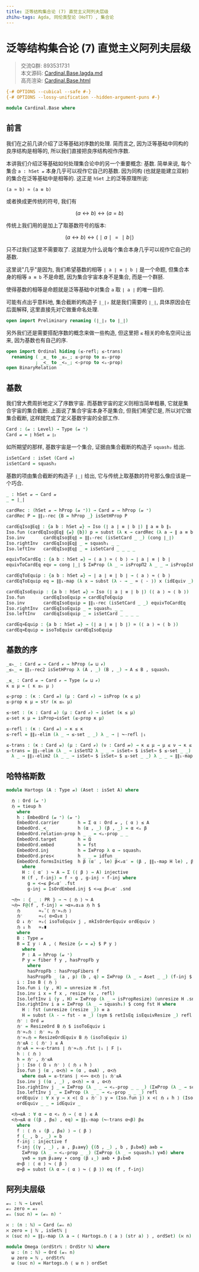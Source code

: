 ```yaml
---
title: 泛等结构集合论 (7) 直觉主义阿列夫层级
zhihu-tags: Agda, 同伦类型论（HoTT）, 集合论
---
```


# 泛等结构集合论 (7) 直觉主义阿列夫层级

> 交流Q群: 893531731  
> 本文源码: [Cardinal.Base.lagda.md](https://github.com/choukh/USST/blob/main/src/Cardinal/Base.lagda.md)  
> 高亮渲染: [Cardinal.Base.html](https://choukh.github.io/USST/Cardinal.Base.html)  

```agda
{-# OPTIONS --cubical --safe #-}
{-# OPTIONS --lossy-unification --hidden-argument-puns #-}

module Cardinal.Base where
```

## 前言

我们在之前几讲介绍了泛等基础对序数的处理. 简而言之, 因为泛等基础中同构的良序结构是相等的, 所以我们直接把良序结构视作序数.

本讲我们介绍泛等基础如何处理集合论中的另一个重要概念: 基数. 简单来说, 每个集合 `a : hSet 𝓊` 本身几乎可以视作它自己的基数. 因为同构 (也就是能建立双射) 的集合在泛等基础中是相等的. 这正是 `hSet` 上的泛等原理所说:

`(a ≃ b) ≃ (a ≡ b)`

或者换成更传统的符号, 我们有

$$(a ↔ b) ↔ (a = b)$$

传统上我们用的是加上了取基数符号的版本:

$$(a ↔ b) ↔ (∣ a ∣ = ∣ b ∣)$$

只不过我们这里不需要取了. 这就是为什么说每个集合本身几乎可以视作它自己的基数.

这里说"几乎"是因为, 我们希望基数的相等 `∣ a ∣ ≡ ∣ b ∣` 是一个命题, 但集合本身的相等 `a ≡ b` 不是命题, 因为集合宇宙本身不是集合, 而是一个群胚.

使得基数的相等是命题就是泛等基础中对集合 `a` 取 `∣ a ∣` 的唯一目的.

可能有点出乎意料地, 集合截断的构造子 `∣_∣₂` 就是我们需要的 `∣_∣`, 具体原因会在后面解释, 这里直接先对它做重命名处理.

```agda
open import Preliminary renaming (∣_∣₂ to ∣_∣)
```

另外我们还是需要搭配序数的概念来做一些构造, 但这里把 `≤` 相关的命名空间让出来, 因为基数也有自己的序.

```agda
open import Ordinal hiding (≤-refl; ≤-trans)
  renaming ( _≤_ to _≤ₒ_; ≤-prop to ≤ₒ-prop
           ; _<_ to _<ₒ_; <-prop to <ₒ-prop)
open BinaryRelation
```

## 基数

我们曾大费周折地定义了序数宇宙. 而基数宇宙的定义则相当简单粗暴, 它就是集合宇宙的集合截断. 上面说了集合宇宙本身不是集合, 但我们希望它是, 所以对它做集合截断, 这样就完成了定义基数宇宙的全部工作.

```agda
Card : (𝓊 : Level) → Type (𝓊 ⁺)
Card 𝓊 = ∥ hSet 𝓊 ∥₂
```

如所期望的那样, 基数宇宙是一个集合, 证据由集合截断的构造子 `squash₂` 给出.

```agda
isSetCard : isSet (Card 𝓊)
isSetCard = squash₂
```

基数的项由集合截断的构造子 `∣_∣` 给出, 它与传统上取基数的符号那么像应该是一个巧合.

```agda
_ : hSet 𝓊 → Card 𝓊
_ = ∣_∣
```

```agda
cardRec : (hSet 𝓊 → hProp (𝓊 ⁺)) → Card 𝓊 → hProp (𝓊 ⁺)
cardRec P = ∥∥₂-rec {B = hProp _} isSetHProp P
```

```agda
cardEqIso∥Eq∥ : {a b : hSet 𝓊} → Iso (∣ a ∣ ≡ ∣ b ∣) ∥ a ≡ b ∥₁
Iso.fun (cardEqIso∥Eq∥ {𝓊} {b}) p = subst (λ κ → cardRec (λ a → ∥ a ≡ b ∥ₚ) κ .fst) (sym p) ∣ refl ∣₁
Iso.inv       cardEqIso∥Eq∥ = ∥∥₁-rec (isSetCard _ _) (cong ∣_∣)
Iso.rightInv  cardEqIso∥Eq∥ _ = squash₁ _ _
Iso.leftInv   cardEqIso∥Eq∥ _ = isSetCard _ _ _ _
```

```agda
equivToCardEq : {a b : hSet 𝓊} → ⟨ a ⟩ ≃ ⟨ b ⟩ → ∣ a ∣ ≡ ∣ b ∣
equivToCardEq eqv = cong ∣_∣ $ Σ≡Prop (λ _ → isPropΠ2 λ _ _ → isPropIsProp) (ua eqv)
```

```agda
cardEqToEquip : {a b : hSet 𝓊} → ∣ a ∣ ≡ ∣ b ∣ → ⟨ a ⟩ ≈ ⟨ b ⟩
cardEqToEquip eq = ∥∥₁-map (λ x → subst (λ - → _ ≃ ⟨ - ⟩) x (idEquiv _)) (Iso.fun cardEqIso∥Eq∥ eq)
```

```agda
cardEqIsoEquip : {a b : hSet 𝓊} → Iso (∣ a ∣ ≡ ∣ b ∣) (⟨ a ⟩ ≈ ⟨ b ⟩)
Iso.fun       cardEqIsoEquip = cardEqToEquip
Iso.inv       cardEqIsoEquip = ∥∥₁-rec (isSetCard _ _) equivToCardEq
Iso.rightInv  cardEqIsoEquip _ = squash₁ _ _
Iso.leftInv   cardEqIsoEquip _ = isSetCard _ _ _ _
```

```agda
cardEq≃Equip : {a b : hSet 𝓊} → (∣ a ∣ ≡ ∣ b ∣) ≃ (⟨ a ⟩ ≈ ⟨ b ⟩)
cardEq≃Equip = isoToEquiv cardEqIsoEquip
```

## 基数的序

```agda
_≤ₕ_ : Card 𝓊 → Card 𝓋 → hProp (𝓊 ⊔ 𝓋)
_≤ₕ_ = ∥∥₂-rec2 isSetHProp λ (A , _) (B , _) → A ≲ B , squash₁
```

```agda
_≤_ : Card 𝓊 → Card 𝓋 → Type (𝓊 ⊔ 𝓋)
κ ≤ μ = ⟨ κ ≤ₕ μ ⟩

≤-prop : (κ : Card 𝓊) (μ : Card 𝓋) → isProp (κ ≤ μ)
≤-prop κ μ = str (κ ≤ₕ μ)

≤-set : (κ : Card 𝓊) (μ : Card 𝓋) → isSet (κ ≤ μ)
≤-set κ μ = isProp→isSet (≤-prop κ μ)
```

```agda
≤-refl : (κ : Card 𝓊) → κ ≤ κ
≤-refl = ∥∥₂-elim (λ _ → ≤-set _ _) λ _ → ∣ ↪-refl ∣₁
```

```agda
≤-trans : (κ : Card 𝓊) (μ : Card 𝓋) (ν : Card 𝓌) → κ ≤ μ → μ ≤ ν → κ ≤ ν
≤-trans = ∥∥₂-elim (λ _ → isSetΠ2 λ _ _ → isSet→ $ isSet→ $ ≤-set _ _)
  λ _ → ∥∥₂-elim2 (λ _ _ → isSet→ $ isSet→ $ ≤-set _ _) λ _ _ → ∥∥₁-map2 ↪-trans
```

## 哈特格斯数

```agda
module Hartogs (A : Type 𝓊) (Aset : isSet A) where

  ℌ : Ord (𝓊 ⁺)
  ℌ = tieup h
    where
    h : EmbedOrd (𝓊 ⁺) (𝓊 ⁺)
    EmbedOrd.carrier       h = Σ α ∶ Ord 𝓊 , ⟨ α ⟩ ≲ A
    EmbedOrd._≺_           h (α , _) (β , _) = α <ₒ β
    EmbedOrd.relation-prop h _ _ = <ₒ-prop _ _
    EmbedOrd.target        h = Ω
    EmbedOrd.embed         h = fst
    EmbedOrd.inj           h = Σ≡Prop λ α → squash₁
    EmbedOrd.pres≺         h _ _ = idfun _
    EmbedOrd.formsInitSeg  h β (α′ , le) β<ₒα′ = (β , ∥∥₁-map H le) , β<ₒα′ , refl
      where
      H : ⟨ α′ ⟩ ↪ A → Σ (⟨ β ⟩ → A) injective
      H (f , f-inj) = f ∘ g , g-inj ∘ f-inj where
        g = <→≤ β<ₒα′ .fst
        g-inj = IsOrdEmbed.inj $ <→≤ β<ₒα′ .snd
```

```agda
  ¬ℌ↪ : ⦃ _ : PR ⦄ → ¬ ⟨ ℌ ⟩ ↪ A
  ¬ℌ↪ F@(f , f-inj) = ¬α≃ₒα↓a ℌ h $
    ℌ       ≃ₒ˘⟨ ℌ⁻≃ₒℌ ⟩
    ℌ⁻      ≃ₒ⟨ α≃Ω↓α ⟩
    Ω ↓ ℌ⁻  ≃ₒ⟨ isoToEquiv j , mkIsOrderEquiv ordEquiv ⟩
    ℌ ↓ h   ≃ₒ∎
    where
    B : Type 𝓊
    B = Σ y ∶ A , ⟨ Resize {𝓋 = 𝓊} $ P y ⟩
      where
      P : A → hProp (𝓊 ⁺)
      P y = fiber f y , hasPropFb y
        where
        hasPropFb : hasPropFibers f
        hasPropFb _ (a , p) (b , q) = Σ≡Prop (λ _ → Aset _ _) (f-inj $ p ∙ sym q)
    i : Iso B ⟨ ℌ ⟩
    Iso.fun i (y , H) = unresize H .fst
    Iso.inv i x = f x , resize (x , refl)
    Iso.leftInv i (y , H) = Σ≡Prop (λ _ → isPropResize) (unresize H .snd)
    Iso.rightInv i a = Σ≡Prop (λ _ → squash₁) $ cong fst H where
      H : fst (unresize (resize _)) ≡ a
      H = subst (λ - → fst - ≡ _) (sym $ retIsEq isEquivResize _) refl
    ℌ⁻ : Ord 𝓊
    ℌ⁻ = ResizeOrd B ℌ $ isoToEquiv i
    ℌ⁻≃ₒℌ : ℌ⁻ ≃ₒ ℌ
    ℌ⁻≃ₒℌ = ResizeOrdEquiv B ℌ (isoToEquiv i)
    ℌ⁻≲A : ⟨ ℌ⁻ ⟩ ≲ A
    ℌ⁻≲A = ≈-≲-trans ∣ ℌ⁻≃ₒℌ .fst ∣₁ ∣ F ∣₁
    h : ⟨ ℌ ⟩
    h = ℌ⁻ , ℌ⁻≲A
    j : Iso ⟨ Ω ↓ ℌ⁻ ⟩ ⟨ ℌ ↓ h ⟩
    Iso.fun j (α , α≺ℌ) = (α , α≲A) , α≺ℌ
      where α≲A = ≲-trans ∣ <→↪ α≺ℌ ∣₁ ℌ⁻≲A
    Iso.inv j ((α , _) , α≺ℌ) = α , α≺ℌ
    Iso.rightInv j _ = Σ≡Prop (λ _ _ → <ₒ-prop _ _ _) (Σ≡Prop (λ _ → squash₁) refl)
    Iso.leftInv j _ = Σ≡Prop (λ _ _ → <ₒ-prop _ _ _) refl
    ordEquiv : ∀ x y → x ≺⟨ Ω ↓ ℌ⁻ ⟩ y ≃ (Iso.fun j) x ≺⟨ ℌ ↓ h ⟩ (Iso.fun j) y
    ordEquiv _ _ = idEquiv _
```

```agda
  <ℌ→≲A : ∀ α → α <ₒ ℌ → ⟨ α ⟩ ≲ A
  <ℌ→≲A α ((β , β≲) , eq) = ∥∥₁-map (↪-trans α↪β) β≲
    where
    f : ⟨ ℌ ↓ (β , β≲) ⟩ → ⟨ β ⟩
    f (_ , b , _) = b
    f-inj : injective f
    f-inj {(γ , _) , a , β↓a≡γ} {(δ , _) , b , β↓b≡δ} a≡b =
      Σ≡Prop (λ _ → <ₒ-prop _ _) (Σ≡Prop (λ _ → squash₁) γ≡δ) where
      γ≡δ = sym β↓a≡γ ∙ cong (β ↓_) a≡b ∙ β↓b≡δ
    α↪β : ⟨ α ⟩ ↪ ⟨ β ⟩
    α↪β = subst (λ α → ⟨ α ⟩ ↪ ⟨ β ⟩) eq (f , f-inj)
```

## 阿列夫层级

```agda
𝓊ₙ : ℕ → Level
𝓊ₙ zero = 𝓊₀
𝓊ₙ (suc n) = (𝓊ₙ n) ⁺
```

```agda
ℵ : (n : ℕ) → Card (𝓊ₙ n)
ℵ zero = ∣ ℕ , isSetℕ ∣
ℵ (suc n) = ∥∥₂-map (λ a → ⟨ Hartogs.ℌ ⟨ a ⟩ (str a) ⟩ , ordSet) (ℵ n)
```

```agda
module Omega (ordStrℕ : OrdStr ℕ) where
  ω : (n : ℕ) → Ord (𝓊ₙ n)
  ω zero = ℕ , ordStrℕ
  ω (suc n) = Hartogs.ℌ ⟨ ω n ⟩ ordSet
```

